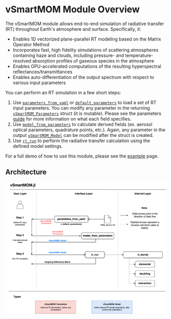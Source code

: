 # vSmartMOM Module Overview

The vSmartMOM module allows end-to-end simulation of radiative transfer (RT) throughout Earth's atmosphere and surface. Specifically, it:

- Enables 1D vectorized plane-parallel RT modeling based on the Matrix Operator Method
- Incorporates fast, high fidelity simulations of scattering atmospheres containing haze and clouds, including pressure- and temperature-resolved absorption profiles of gaseous species in the atmosphere
- Enables GPU-accelerated computations of the resulting hyperspectral reflectances/transmittances
- Enables auto-differentiation of the output spectrum with respect to various input parameters

You can perform an RT simulation in a few short steps: 

1. Use [`parameters_from_yaml`](@ref) or [`default_parameters`](@ref) to load a set of RT input parameters. You can modify any parameter in the returning [`vSmartMOM_Parameters`](@ref) struct (it is mutable). Please see the parameters [guide](https://remotesensingtools.github.io/vSmartMOM.jl/dev/pages/vSmartMOM/InputParametersGuide.html) for more information on what each field specifies. 
2. Use [`model_from_parameters`](@ref) to calculate derived fields (ex. aerosol optical parameters, quadrature points, etc.). Again, any parameter in the output [`vSmartMOM_Model`](@ref) can be modified after the struct is created. 
3. Use [`rt_run`](@ref) to perform the radiative transfer calculation using the defined model settings. 

For a full demo of how to use this module, please see the [example](https://remotesensingtools.github.io/vSmartMOM.jl/dev/pages/vSmartMOM/Example.html) page. 

## Architecture

![ArchitectureDiagram](vSmartMOMDiagram-vSmartMOM.drawio.png)